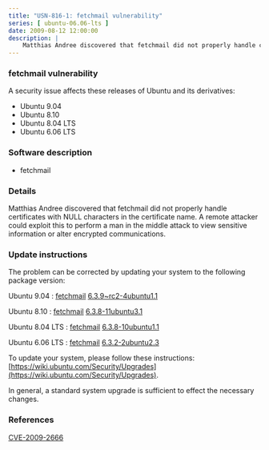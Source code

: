 ```yaml
---
title: "USN-816-1: fetchmail vulnerability"
series: [ ubuntu-06.06-lts ]
date: 2009-08-12 12:00:00
description: |
    Matthias Andree discovered that fetchmail did not properly handle certificates with NULL characters in the certificate name. A remote attacker could exploit this to perform a man in the middle attack to view sensitive information or alter encrypted communications. 
--- 
```

 
### fetchmail vulnerability

A security issue affects these releases of Ubuntu and its derivatives:

* Ubuntu 9.04
* Ubuntu 8.10
* Ubuntu 8.04 LTS
* Ubuntu 6.06 LTS

### Software description

* fetchmail 

### Details

Matthias Andree discovered that fetchmail did not properly handle certificates with NULL characters in the certificate name. A remote attacker could exploit this to perform a man in the middle attack to view sensitive information or alter encrypted communications. 

### Update instructions

The problem can be corrected by updating your system to the following package version:

Ubuntu 9.04
 : [fetchmail](https://launchpad.net/ubuntu/+source/fetchmail) <span> [6.3.9~rc2-4ubuntu1.1](https://launchpad.net/ubuntu/+source/fetchmail/6.3.9~rc2-4ubuntu1.1) </span> 

Ubuntu 8.10
 : [fetchmail](https://launchpad.net/ubuntu/+source/fetchmail) <span> [6.3.8-11ubuntu3.1](https://launchpad.net/ubuntu/+source/fetchmail/6.3.8-11ubuntu3.1) </span> 

Ubuntu 8.04 LTS
 : [fetchmail](https://launchpad.net/ubuntu/+source/fetchmail) <span> [6.3.8-10ubuntu1.1](https://launchpad.net/ubuntu/+source/fetchmail/6.3.8-10ubuntu1.1) </span> 

Ubuntu 6.06 LTS
 : [fetchmail](https://launchpad.net/ubuntu/+source/fetchmail) <span> [6.3.2-2ubuntu2.3](https://launchpad.net/ubuntu/+source/fetchmail/6.3.2-2ubuntu2.3) </span> 

To update your system, please follow these instructions: [https://wiki.ubuntu.com/Security/Upgrades](https://wiki.ubuntu.com/Security/Upgrades).

In general, a standard system upgrade is sufficient to effect the necessary changes. 

### References

 [CVE-2009-2666](http://people.ubuntu.com/~ubuntu-security/cve/CVE-2009-2666)
 
